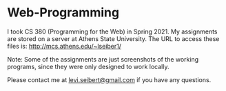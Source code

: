 # Web-Programming

I took CS 380 (Programming for the Web) in Spring 2021.  My assignments are stored on a server at Athens State University.  The URL to access these files is: http://mcs.athens.edu/~lseiber1/ 

Note: Some of the assignments are just screenshots of the working programs, since they were only designed to work locally.

Please contact me at levi.seibert@gmail.com if you have any questions.
